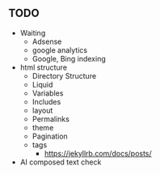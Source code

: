 


## TODO

- Waiting
    - Adsense
    - google analytics
    - Google, Bing indexing
- html structure
    - Directory Structure
    - Liquid
    - Variables
    - Includes
    - layout
    - Permalinks
    - theme
    - Pagination
    - tags
        - https://jekyllrb.com/docs/posts/
- AI composed text check

